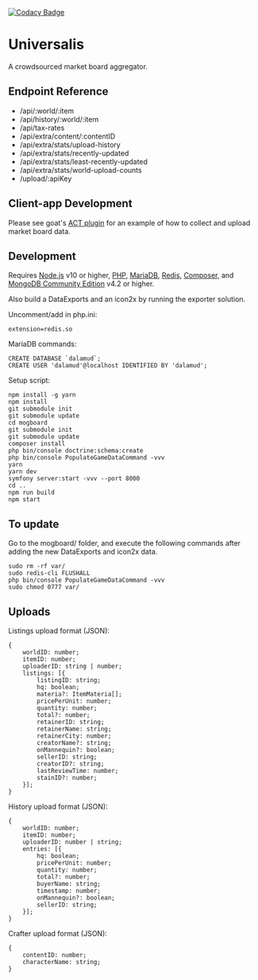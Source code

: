 [![Codacy Badge](https://api.codacy.com/project/badge/Grade/d07d05e0461749748734bba48cabfb1f)](https://www.codacy.com/manual/karashiiro/Universalis?utm_source=github.com&amp;utm_medium=referral&amp;utm_content=karashiiro/Universalis&amp;utm_campaign=Badge_Grade)

# Universalis
A crowdsourced market board aggregator.

## Endpoint Reference
*   /api/:world/:item
*   /api/history/:world/:item
*   /api/tax-rates
*   /api/extra/content/:contentID
*   /api/extra/stats/upload-history
*   /api/extra/stats/recently-updated
*   /api/extra/stats/least-recently-updated
*   /api/extra/stats/world-upload-counts
*   /upload/:apiKey

## Client-app Development
Please see goat's [ACT plugin](https://github.com/goaaats/universalis_act_plugin) for an example of how to collect and upload market board data.

## Development
Requires [Node.js](https://nodejs.org/) v10 or higher, [PHP](https://www.php.net/downloads.php), [MariaDB](https://mariadb.org/download/), [Redis](https://redis.io/download), [Composer](https://getcomposer.org/), and [MongoDB Community Edition](https://docs.mongodb.com/manual/administration/install-community/) v4.2 or higher.

Also build a DataExports and an icon2x by running the exporter solution.

Uncomment/add in php.ini:
```
extension=redis.so
```

MariaDB commands:
```
CREATE DATABASE `dalamud`;
CREATE USER 'dalamud'@localhost IDENTIFIED BY 'dalamud';
```

Setup script:
```
npm install -g yarn
npm install
git submodule init
git submodule update
cd mogboard
git submodule init
git submodule update
composer install
php bin/console doctrine:schema:create
php bin/console PopulateGameDataCommand -vvv
yarn
yarn dev
symfony server:start -vvv --port 8000
cd ..
npm run build
npm start
```

## To update
Go to the mogboard/ folder, and execute the following commands after adding the new DataExports and icon2x data.
```
sudo rm -rf var/
sudo redis-cli FLUSHALL
php bin/console PopulateGameDataCommand -vvv
sudo chmod 0777 var/
```

## Uploads
Listings upload format (JSON):

```
{
    worldID: number;
    itemID: number;
    uploaderID: string | number;
    listings: [{
        listingID: string;
        hq: boolean;
        materia?: ItemMateria[];
        pricePerUnit: number;
        quantity: number;
        total?: number;
        retainerID: string;
        retainerName: string;
        retainerCity: number;
        creatorName?: string;
        onMannequin?: boolean;
        sellerID: string;
        creatorID?: string;
        lastReviewTime: number;
        stainID?: number;
    }];
}
```

History upload format (JSON):

```
{
    worldID: number;
    itemID: number;
    uploaderID: number | string;
    entries: [{
        hq: boolean;
        pricePerUnit: number;
        quantity: number;
        total?: number;
        buyerName: string;
        timestamp: number;
        onMannequin?: boolean;
        sellerID: string;
    }];
}
```

Crafter upload format (JSON):

```
{
    contentID: number;
    characterName: string;
}
```
